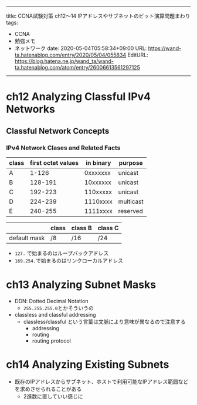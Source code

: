---
title: CCNA試験対策 ch12～14 IPアドレスやサブネットのビット演算問題まわり
tags:
- CCNA
- 勉強メモ
- ネットワーク
date: 2020-05-04T05:58:34+09:00
URL: https://wand-ta.hatenablog.com/entry/2020/05/04/055834
EditURL: https://blog.hatena.ne.jp/wand_ta/wand-ta.hatenablog.com/atom/entry/26006613561297125
-------------------------------------

# ch12 Analyzing Classful IPv4 Networks #


## Classful Network Concepts ##

### IPv4 Network Clases and Related Facts ###


| class | first octet values | in binary | purpose   |
|-------|--------------------|-----------|-----------|
| A     | 1-126              | 0xxxxxxx  | unicast   |
| B     | 128-191            | 10xxxxxx  | unicast   |
| C     | 192-223            | 110xxxxx  | unicast   |
| D     | 224-239            | 1110xxxx  | multicast |
| E     | 240-255            | 1111xxxx  | reserved  |

|              | class | class B | class C |
|--------------|-------|---------|---------|
| default mask | /8    | /16     | /24     |

- `127.` で始まるのはループバックアドレス
- `169.254.`で始まるのはリンクローカルアドレス


# ch13 Analyzing Subnet Masks #

- DDN: Dotted Decimal Notation
  - `255.255.255.0`とかそういうの
- classless and classful addressing
  - classless/classful という言葉は文脈により意味が異なるので注意する
    - addressing
    - routing
    - routing protocol



# ch14 Analyzing Existing Subnets #

- 既存のIPアドレスからサブネット、ホストで利用可能なIPアドレス範囲などを求めさせられることがある
  - 2進数に直していい感じに
